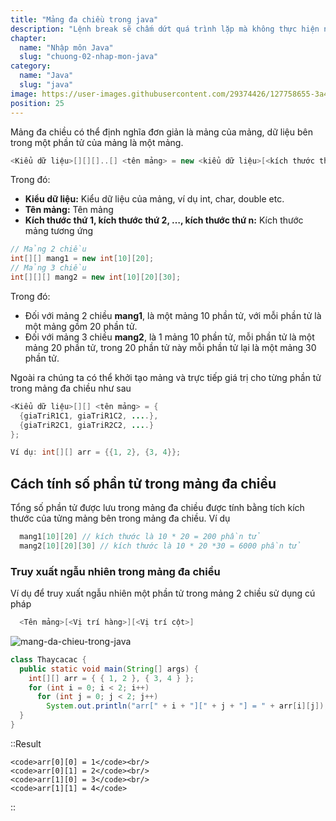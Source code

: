 ```yaml
---
title: "Mảng đa chiều trong java"
description: "Lệnh break sẽ chấm dứt quá trình lặp mà không thực hiện nốt phân còn lại của cấu trúc lặp, continue sẽ ngưng thực thi phần còn lại của thân vòng lặp và chuyển điều khiển về điểm bắt đầu của vòng lặp"
chapter:
  name: "Nhập môn Java"
  slug: "chuong-02-nhap-mon-java"
category:
  name: "Java"
  slug: "java"
image: https://user-images.githubusercontent.com/29374426/127758655-3a4c7e05-729c-4781-9568-9bfa546c0ed8.png
position: 25
---
```


Mảng đa chiều có thể định nghĩa đơn giản là mảng của mảng, dữ liệu bên trong một phần tử của mảng là một mảng.

```java
<Kiểu dữ liệu>[][][]..[] <tên mảng> = new <kiểu dữ liệu>[<kích thước thứ 1>][<kích thước thứ 2>]….[<kích thước thứ n>];
```

Trong đó:

- **Kiểu dữ liệu:** Kiểu dữ liệu của mảng, ví dụ int, char, double etc.
- **Tên mảng:** Tên mảng
- **Kích thước thứ 1, kích thước thứ 2, …, kích thước thứ n:** Kích thước mảng tương ứng

```java
// Mảng 2 chiều
int[][] mang1 = new int[10][20];
// Mảng 3 chiều
int[][][] mang2 = new int[10][20][30];
```

Trong đó:

- Đối với mảng 2 chiều **mang1**, là một mảng 10 phần tử, với mỗi phần tử là một mảng gồm 20 phần tử.
- Đối với mảng 3 chiều **mang2**, là 1 mảng 10 phần tử, mỗi phần tử là một mảng 20 phần tử, trong 20 phần tử này mỗi phần tử lại là một mảng 30 phần tử.

Ngoài ra chúng ta có thể khởi tạo mảng và trực tiếp giá trị cho từng phần tử trong mảng đa chiều như sau

```java
<Kiểu dữ liệu>[][] <tên mảng> = {
  {giaTriR1C1, giaTriR1C2, ....},
  {giaTriR2C1, giaTriR2C2, ....}
};
```

```java
Ví dụ: int[][] arr = {{1, 2}, {3, 4}};
```

## Cách tính số phần tử trong mảng đa chiều

Tổng số phần tử được lưu trong mảng đa chiều được tính bằng tích kích thước của tửng mảng bên trong mảng đa chiều. Ví dụ

```java
  mang1[10][20] // kích thước là 10 * 20 = 200 phần tử
  mang2[10][20][30] // kích thước là 10 * 20 *30 = 6000 phần tử
```

### Truy xuất ngẫu nhiên trong mảng đa chiều

Ví dụ để truy xuất ngẫu nhiên một phần tử trong mảng 2 chiều sử dụng cú pháp

```java
  <Tên mảng>[<Vị trí hàng>][<Vị trí cột>]
```

![mang-da-chieu-trong-java](https://user-images.githubusercontent.com/29374426/127758655-3a4c7e05-729c-4781-9568-9bfa546c0ed8.png)

```java
class Thaycacac {
  public static void main(String[] args) {
    int[][] arr = { { 1, 2 }, { 3, 4 } };
    for (int i = 0; i < 2; i++)
      for (int j = 0; j < 2; j++)
        System.out.println("arr[" + i + "][" + j + "] = " + arr[i][j]);
  }
}
```

::Result

    <code>arr[0][0] = 1</code><br/>
    <code>arr[0][1] = 2</code><br/>
    <code>arr[1][0] = 3</code><br/>
    <code>arr[1][1] = 4</code>

::
